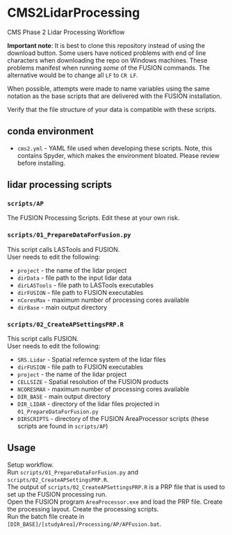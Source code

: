 # CMS2LidarProcessing  
CMS Phase 2 Lidar Processing Workflow  

**Important note**: It is best to clone this repository instead of using the download button. Some users have noticed problems with end of line characters when downloading the repo on Windows machines. These problems manifest when running *some* of the FUSION commands. The alternative would be to change all `LF` to `CR LF`.  

When possible, attempts were made to name variables using the same notation as the base scripts that are delivered with the FUSION installation.  

Verify that the file structure of your data is compatible with these scripts.  

## conda environment
- `cms2.yml` - YAML file used when developing these scripts. Note, this contains Spyder, which makes the environment bloated. Please review before installing.   

## lidar processing scripts  

### `scripts/AP`  
The FUSION Processing Scripts. Edit these at your own risk.  

### `scripts/01_PrepareDataForFusion.py`  
This script calls LASTools and FUSION.  
User needs to edit the following:  
- `project` - the name of the lidar project
- `dirData` - file path to the input lidar data
- `dirLASTools` - file path to LASTools executables
- `dirFUSION` - file path to FUSION executables
- `nCoresMax` - maximum number of processing cores available
- `dirBase` - main output directory

### `scripts/02_CreateAPSettingsPRP.R`  
This script calls FUSION.  
User needs to edit the following:  
- `SRS.Lidar` - Spatial refernce system of the lidar files
- `dirFUSION` - file path to FUSION executables
- `project` - the name of the lidar project
- `CELLSIZE` - Spatial resolution of the FUSION products
- `NCORESMAX` - maximum number of processing cores available
- `DIR_BASE` - main output directory
- `DIR_LIDAR` - directory of the lidar files projected in `01_PrepareDataForFusion.py`
- `DIRSCRIPTS` - directory of the FUSION AreaProcessor scripts (these scripts are found in `scripts/AP`)


## Usage  
Setup workflow.  
Run `scripts/01_PrepareDataForFusion.py` and `scripts/02_CreateAPSettingsPRP.R`.  
The output of `scripts/02_CreateAPSettingsPRP.R` is a PRP file that is used to set up the FUSION processing run.  
Open the FUSION program `AreaProcessor.exe` and load the PRP file. Create the processing layout. Create the processing scripts.  
Run the batch file create in `[DIR_BASE]/[studyArea]/Processing/AP/APFusion.bat`.

